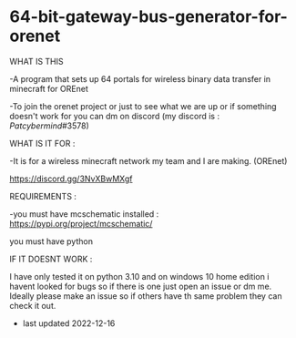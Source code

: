 # 64-bit-gateway-bus-generator-for-orenet

WHAT IS THIS

-A program that sets up 64 portals for wireless binary data transfer in minecraft for OREnet

-To join the orenet project or just to see what we are up or if something doesn't work for you can dm on discord (my discord is : _Patcybermind_#3578)

WHAT IS IT FOR :

-It is for a wireless minecraft network my team and I are making. (OREnet)

https://discord.gg/3NvXBwMXgf

REQUIREMENTS :

-you must have mcschematic installed :
 https://pypi.org/project/mcschematic/

you must have python 

IF IT DOESNT WORK :

I have only tested it on python 3.10 and on windows 10 home edition
i havent looked for bugs so if there is one just open an issue or dm me.
Ideally please make an issue so if others have th same problem they can check it out.

- last updated 2022-12-16
